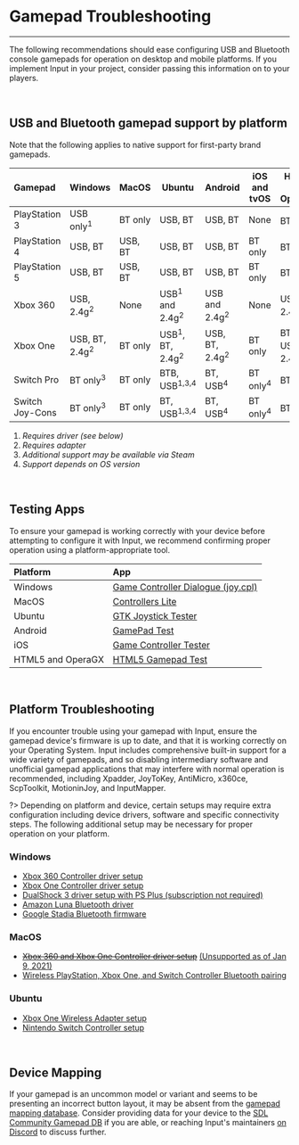 # Gamepad Troubleshooting

---

The following recommendations should ease configuring USB and Bluetooth console gamepads for operation on desktop and mobile platforms. If you implement Input in your project, consider passing this information on to your players.

&nbsp;

## USB and Bluetooth gamepad support by platform

Note that the following applies to native support for first-party brand gamepads. 

|Gamepad         |Windows                   |MacOS      |Ubuntu                                |Android                   |iOS and tvOS        |HTML5 and OperaGX   |
|:---------------|--------------------------|-----------|--------------------------------------|--------------------------|--------------------|--------------------|
|PlayStation 3   |USB only<sup>1</sup>      |BT only    |USB, BT                               |USB, BT                   |None                |BT, USB<sup>4</sup> |
|PlayStation 4   |USB, BT                   |USB, BT    |USB, BT                               |USB, BT                   |BT only             |BT, USB<sup>4</sup> |
|PlayStation 5   |USB, BT                   |USB, BT    |USB, BT                               |USB, BT                   |BT only             |BT, USB<sup>4</sup> |
|Xbox 360        |USB, 2.4g<sup>2</sup>     |None       |USB<sup>1</sup> and 2.4g<sup>2</sup>  |USB and 2.4g<sup>2</sup>  |None                |USB, 2.4g<sup>2</sup>|
|Xbox One        |USB, BT, 2.4g<sup>2</sup> |BT only    |USB<sup>1</sup>, BT, 2.4g<sup>2</sup> |USB, BT, 2.4g<sup>2</sup> |BT only             |BT, USB<sup>4</sup>, 2.4g<sup>2</sup>|
|Switch Pro      |BT only<sup>3</sup>       |BT only    |BTB, USB<sup>1,3,4</sup>              |BT, USB<sup>4</sup>       |BT only<sup>4</sup> |BT, USB<sup>4</sup> |
|Switch Joy-Cons |BT only<sup>3</sup>       |BT only    |BT, USB<sup>1,3,4</sup>               |BT, USB<sup>4</sup>       |BT only<sup>4</sup> |BT, USB<sup>4</sup> |

1. _Requires driver _(see below)__
2. _Requires adapter_
3. _Additional support may be available via Steam_
4. _Support depends on OS version_

&nbsp;

## Testing Apps

To ensure your gamepad is working correctly with your device before attempting to configure it with Input, we recommend confirming proper operation using a platform-appropriate tool.

| Platform           | App  |
|:-------------------|:-----|
| Windows            | [Game Controller Dialogue (joy.cpl)](https://support.microsoft.com/en-ca/help/831361/how-to-troubleshoot-game-controllers-in-microsoft-games#section-2)|
| MacOS              | [Controllers Lite](https://itunes.apple.com/us/app/controllers-lite/id673660806)|
| Ubuntu             | [GTK Joystick Tester](https://installati.one/install-jstest-gtk-ubuntu-20-04/)|
| Android            | [GamePad Test](https://play.google.com/store/apps/details?id=com.zhangyangjing.gamepadtest)|
| iOS                | [Game Controller Tester](https://itunes.apple.com/us/app/game-controller-tester/id859236726)|
| HTML5 and OperaGX  | [HTML5 Gamepad Test](https://greggman.github.io/html5-gamepad-test/)|

&nbsp;

## Platform Troubleshooting

If you encounter trouble using your gamepad with Input, ensure the gamepad device's firmware is up to date, and that it is working correctly on your Operating System. Input includes comprehensive built-in support for a wide variety of gamepads, and so disabling intermediary software and unofficial gamepad applications that may interfere with normal operation is recommended, including Xpadder, JoyToKey, AntiMicro, x360ce, ScpToolkit, MotioninJoy, and InputMapper. 

?> Depending on platform and device, certain setups may require extra configuration including device drivers, software and specific connectivity steps. The following additional setup may be necessary for proper operation on your platform.

### Windows
- [Xbox 360 Controller driver setup](https://support.xbox.com/help/xbox-360/xbox-on-windows/accessories/xbox-controller-for-windows-setup)
- [Xbox One Controller driver setup](https://support.xbox.com/help/hardware-network/controller/connect-xbox-wireless-controller-to-pc)
- [DualShock 3 driver setup with PS Plus (subscription not required)](https://www.playstation.com/en-ca/support/subscriptions/ps-plus-pc/)
- [Amazon Luna Bluetooth driver](https://www.amazon.com/gp/help/customer/display.html?nodeId=GZCT4CTFHXLHEB9T)
- [Google Stadia Bluetooth firmware](https://stadia.google.com/controller/)

### MacOS
- ~~[Xbox 360 and Xbox One Controller driver setup](https://github.com/360Controller/360Controller/releases)~~ [(Unsupported as of Jan 9, 2021)](https://github.com/360Controller/360Controller/issues/1139)
- [Wireless PlayStation, Xbox One, and Switch Controller Bluetooth pairing](https://support.apple.com/en-us/HT210414#mac)

### Ubuntu
- [Xbox One Wireless Adapter setup](https://medusalix.github.io/xow/)
- [Nintendo Switch Controller setup](https://github.com/nicman23/dkms-hid-nintendo)

&nbsp;

## Device Mapping

If your gamepad is an uncommon model or variant and seems to be presenting an incorrect button layout, it may be absent from the [gamepad mapping database](Controller-Mapping). Consider providing data for your device to the [SDL Community Gamepad DB](https://github.com/gabomdq/SDL_GameControllerDB) if you are able, or reaching Input's maintainers [on Discord](https://discord.gg/8krYCqr) to discuss further.
